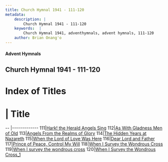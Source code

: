 ```yaml
---
title: Church Hymnal 1941 - 111-120
metadata:
    description: |
        Church Hymnal 1941 - 111-120
    keywords:  |
        Church Hymnal 1941, adventhymnals, advent hymnals, 111-120
    author: Brian Onang'o
---
```


#### Advent Hymnals
## Church Hymnal 1941 - 111-120

# Index of Titles
# | Title                        
-- |-------------
111|[Hark! the Herald Angels Sing](/church-hymnal/CH/101-200/111-120/Hark!-the-Herald-Angels-Sing)
112|[As With Gladness Men of Old](/church-hymnal/CH/101-200/111-120/As-With-Gladness-Men-of-Old)
113|[Angels From the Realms of Glory](/church-hymnal/CH/101-200/111-120/Angels-From-the-Realms-of-Glory)
114|[The Hidden Years at Nazareth](/church-hymnal/CH/101-200/111-120/The-Hidden-Years-at-Nazareth)
115|[When the Lord of Love Was Here](/church-hymnal/CH/101-200/111-120/When-the-Lord-of-Love-Was-Here)
116|[Dear Lord and Father](/church-hymnal/CH/101-200/111-120/Dear-Lord-and-Father)
117|[Prince of Peace, Control My Will](/church-hymnal/CH/101-200/111-120/Prince-of-Peace,-Control-My-Will)
118|[When I Survey the Wondrous Cross](/church-hymnal/CH/101-200/111-120/When-I-Survey-the-Wondrous-Cross)
119|[When I survey the wondrous cross](/church-hymnal/CH/101-200/111-120/When-I-survey-the-wondrous-cross)
120|[When I Survey the Wondrous Cross_1](/church-hymnal/CH/101-200/111-120/When-I-Survey-the-Wondrous-Cross_1)